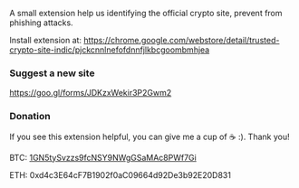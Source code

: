 A small extension help us identifying the official crypto site, prevent from phishing attacks.

Install extension at: https://chrome.google.com/webstore/detail/trusted-crypto-site-indic/pjckcnnlnefofdnnfjlkbcgoombmhjea

### Suggest a new site
https://goo.gl/forms/JDKzxWekir3P2Gwm2

### Donation

If you see this extension helpful, you can give me a cup of :coffee:  :). Thank you!

BTC: [1GN5tySvzzs9fcNSY9NWgGSaMAc8PWf7Gi](https://blockchain.info/address/1GN5tySvzzs9fcNSY9NWgGSaMAc8PWf7Gi)

ETH: 0xd4c3E64cF7B1902f0aC09664d92De3b92E20D831

